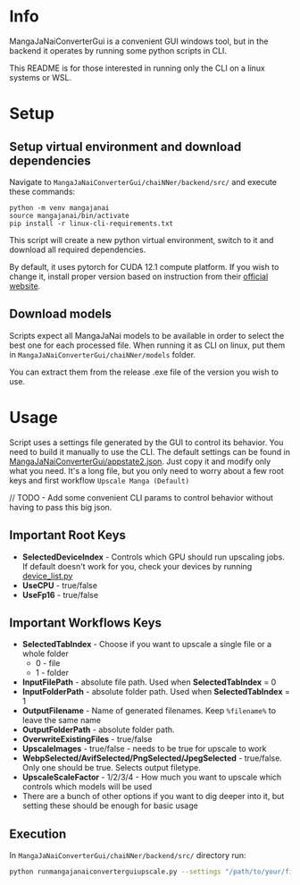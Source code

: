 # Info
MangaJaNaiConverterGui is a convenient GUI windows tool, but in the backend it operates by running some python scripts in CLI.

This README is for those interested in running only the CLI on a linux systems or WSL.

# Setup
## Setup virtual environment and download dependencies
Navigate to `MangaJaNaiConverterGui/chaiNNer/backend/src/` and execute these commands:
```commandline
python -m venv mangajanai
source mangajanai/bin/activate
pip install -r linux-cli-requirements.txt
```
This script will create a new python virtual environment, switch to it and download all required dependencies.

By default, it uses pytorch for CUDA 12.1 compute platform. If you wish to change it, install proper version based on instruction from their [official website](https://pytorch.org/get-started/locally/). 

## Download models
Scripts expect all MangaJaNai models to be available in order to select the best one for each processed file. When running it as CLI on linux, put them in `MangaJaNaiConverterGui/chaiNNer/models` folder.

You can extract them from the release .exe file of the version you wish to use.


# Usage
Script uses a settings file generated by the GUI to control its behavior. You need to build it manually to use the CLI. 
The default settings can be found in [MangaJaNaiConverterGui/appstate2.json](MangaJaNaiConverterGui/appstate2.json). Just copy it and modify only what you need. 
It's a long file, but you only need to worry about a few root keys and first workflow `Upscale Manga (Default)`

// TODO - Add some convenient CLI params to control behavior without having to pass this big json.

## Important Root Keys
- **SelectedDeviceIndex** - Controls which GPU should run upscaling jobs. If default doesn't work for you, check your devices by running [device_list.py](MangaJaNaiConverterGui/chaiNNer/backend/src/device_list.py)  
- **UseCPU** - true/false
- **UseFp16** - true/false

## Important Workflows Keys
- **SelectedTabIndex** - Choose if you want to upscale a single file or a whole folder 
  - 0 - file
  - 1 - folder
- **InputFilePath** - absolute file path. Used when **SelectedTabIndex** = 0
- **InputFolderPath** - absolute folder path. Used when **SelectedTabIndex** = 1
- **OutputFilename** - Name of generated filenames. Keep `%filename%` to leave the same name
- **OutputFolderPath** - absolute folder path.
- **OverwriteExistingFiles** - true/false
- **UpscaleImages** - true/false - needs to be true for upscale to work
- **WebpSelected/AvifSelected/PngSelected/JpegSelected** - true/false. Only one should be true. Selects output filetype.
- **UpscaleScaleFactor** - 1/2/3/4 - How much you want to upscale which controls which models will be used
- There are a bunch of other options if you want to dig deeper into it, but setting these should be enough for basic usage

## Execution
In `MangaJaNaiConverterGui/chaiNNer/backend/src/` directory run:
```bash
python runmangajanaiconverterguiupscale.py --settings "/path/to/your/file/appstate2.json"
```
